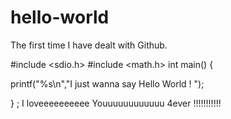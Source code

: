 # hello-world
The first time I have dealt with Github.

#include <sdio.h>
#include <math.h>
int main() {

printf("%s\n","I just wanna say Hello World ! ");

} ; I loveeeeeeeeee Youuuuuuuuuuuu 4ever !!!!!!!!!!!

